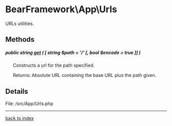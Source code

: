 # BearFramework\App\Urls

URLs utilities.

## Methods

##### public string [get](bearframework.app.urls.get.method.md) ( [ string $path = '/' [, bool $encode = true ]] )

&nbsp;&nbsp;&nbsp;&nbsp;&nbsp;&nbsp;Constructs a url for the path specified.

&nbsp;&nbsp;&nbsp;&nbsp;&nbsp;&nbsp;Returns: Absolute URL containing the base URL plus the path given.

## Details

File: /src/App/Urls.php

---

[back to index](index.md)


